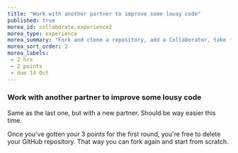 ```yaml
---
title: "Work with another partner to improve some lousy code"
published: true
morea_id: collaborate.experience2
morea_type: experience
morea_summary: "Fork and clone a repository, add a Collaborator, take turns editing the code, profit"
morea_sort_order: 2
morea_labels:
 - 2 hrs
 - 2 points
 - due 14 Oct
---
```


### Work with another partner to improve some lousy code

Same as the last one, but with a new partner. Should be way easier this time.

Once you've gotten your 3 points for the first round, you're free to delete your GitHub repository. That way you can fork again and start from scratch.
